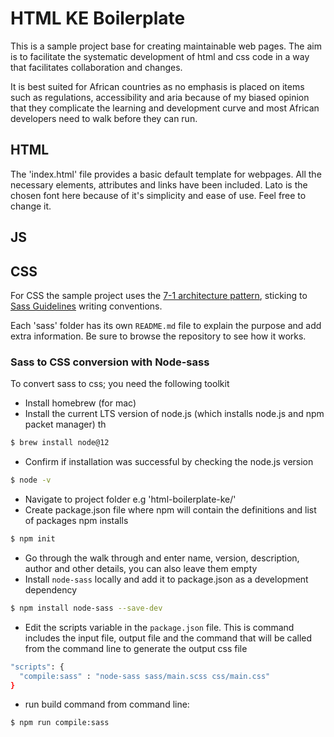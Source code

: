 # HTML KE Boilerplate

This is a sample project base for creating maintainable web pages. The aim is to facilitate the systematic development of html and css code in a way that facilitates collaboration and changes.

It is best suited for African countries as no emphasis is placed on items such as regulations, accessibility and aria because of my biased opinion that they complicate the learning and development curve and most African developers need to walk before they can run.

## HTML

The 'index.html' file provides a basic default template for webpages. All the necessary elements, attributes and links have been included.
Lato is the chosen font here because of it's simplicity and ease of use. Feel free to change it.

## JS

## CSS

For CSS the sample project uses the [7-1 architecture pattern](http://sass-guidelin.es/#architecture), sticking to [Sass Guidelines](http://sass-guidelin.es) writing conventions.

Each 'sass' folder has its own `README.md` file to explain the purpose and add extra information. Be sure to browse the repository to see how it works.

### Sass to CSS conversion with Node-sass
To convert sass to css; you need the following toolkit
- Install homebrew (for mac)
- Install the current LTS version of node.js (which installs node.js and npm packet manager) th
```bash
$ brew install node@12
```
- Confirm if installation was successful by checking the node.js version
```bash
$ node -v
```
- Navigate to project folder e.g 'html-boilerplate-ke/'
- Create package.json file where npm will contain the definitions and list of packages npm installs
```bash
$ npm init
```
- Go through the walk through and enter name, version, description, author and other details, you can also leave them empty
- Install `node-sass` locally and add it to package.json as a development dependency
```bash
$ npm install node-sass --save-dev
```
- Edit the scripts variable in the `package.json` file. This is command includes the input file, output file and the command that will be called from the command line to generate the output css file
```bash
"scripts": {
  "compile:sass" : "node-sass sass/main.scss css/main.css"
}
```
- run build command from command line:
```bash
$ npm run compile:sass
```